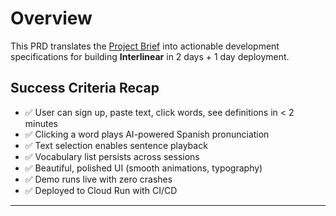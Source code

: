 # Overview

This PRD translates the [Project Brief](./brief.md) into actionable development specifications for building **Interlinear** in 2 days + 1 day deployment.

## Success Criteria Recap

- ✅ User can sign up, paste text, click words, see definitions in < 2 minutes
- ✅ Clicking a word plays AI-powered Spanish pronunciation
- ✅ Text selection enables sentence playback
- ✅ Vocabulary list persists across sessions
- ✅ Beautiful, polished UI (smooth animations, typography)
- ✅ Demo runs live with zero crashes
- ✅ Deployed to Cloud Run with CI/CD

---
